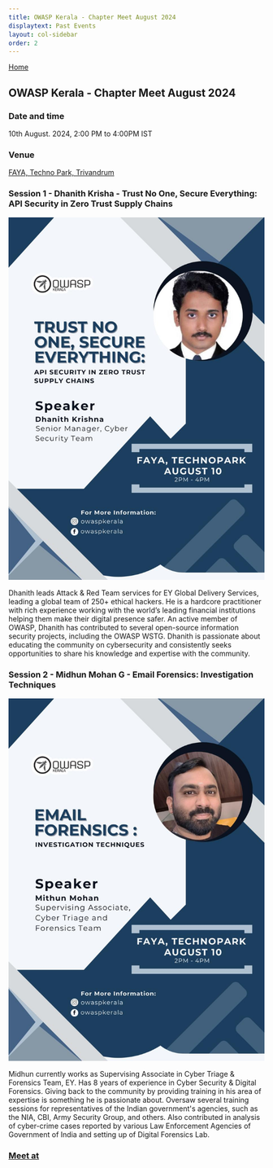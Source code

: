 ```yaml
---
title: OWASP Kerala - Chapter Meet August 2024
displaytext: Past Events
layout: col-sidebar
order: 2
---
```


[Home](../index.html)

## **OWASP Kerala - Chapter Meet August 2024**

### Date and time

  10th August. 2024, 2:00 PM to 4:00PM IST

### Venue

  [FAYA, Techno Park, Trivandrum](https://maps.app.goo.gl/HMrvyfCZgZzJLTbL9)

<!-- ### Sponsor  -->

<!-- #### [TinkerHub](https://www.tinkerhub.org/) -->

### Session 1 - Dhanith Krisha  - Trust No One, Secure Everything: API Security in Zero Trust Supply Chains

![OWASP Kerala - Devpriya](../assets/images/10-aug-24-dhanith.jpeg)

Dhanith leads Attack & Red Team services for EY Global Delivery Services, leading a global team of 250+ ethical hackers. He is a hardcore practitioner with rich experience working with the world’s leading financial institutions helping them make their digital presence safer. An active member of OWASP, Dhanith has contributed to several open-source information security projects, including the OWASP WSTG. Dhanith is passionate about educating the community on cybersecurity and consistently seeks opportunities to share his knowledge and expertise with the community.


### Session 2 - Midhun Mohan G - Email Forensics: Investigation Techniques

![OWASP Kerala - Vivek](../assets/images/10-aug-24-mithun.jpeg)

Midhun currently works as Supervising Associate in Cyber Triage & Forensics Team, EY. Has 8 years of experience in Cyber Security & Digital Forensics. Giving back to the community by providing training in his area of expertise is something he is passionate about. Oversaw several training sessions for representatives of the Indian government's agencies, such as the NIA, CBI, Army Security Group, and others. Also contributed in analysis of cyber-crime cases reported by various Law Enforcement Agencies of Government of India and setting up of Digital Forensics Lab.


### [Meet at](https://www.meetup.com/owasp-kerala-chapter/events/302573439/)

